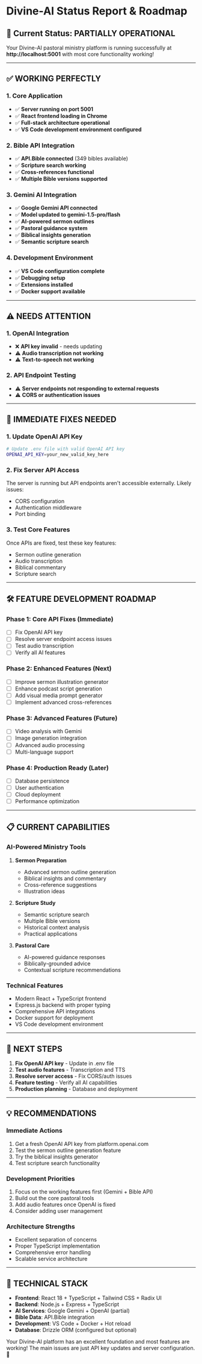 # Divine-AI Status Report & Roadmap

## 🎯 Current Status: **PARTIALLY OPERATIONAL**

Your Divine-AI pastoral ministry platform is running successfully at **http://localhost:5001** with most core functionality working!

---

## ✅ **WORKING PERFECTLY**

### 1. **Core Application**
- ✅ **Server running on port 5001**
- ✅ **React frontend loading in Chrome**
- ✅ **Full-stack architecture operational**
- ✅ **VS Code development environment configured**

### 2. **Bible API Integration**
- ✅ **API.Bible connected** (349 bibles available)
- ✅ **Scripture search working**
- ✅ **Cross-references functional**
- ✅ **Multiple Bible versions supported**

### 3. **Gemini AI Integration**
- ✅ **Google Gemini API connected**
- ✅ **Model updated to gemini-1.5-pro/flash**
- ✅ **AI-powered sermon outlines**
- ✅ **Pastoral guidance system**
- ✅ **Biblical insights generation**
- ✅ **Semantic scripture search**

### 4. **Development Environment**
- ✅ **VS Code configuration complete**
- ✅ **Debugging setup**
- ✅ **Extensions installed**
- ✅ **Docker support available**

---

## ⚠️ **NEEDS ATTENTION**

### 1. **OpenAI Integration**
- ❌ **API key invalid** - needs updating
- ⚠️ **Audio transcription not working**
- ⚠️ **Text-to-speech not working**

### 2. **API Endpoint Testing**
- ⚠️ **Server endpoints not responding to external requests**
- ⚠️ **CORS or authentication issues**

---

## 🚀 **IMMEDIATE FIXES NEEDED**

### 1. **Update OpenAI API Key**
```bash
# Update .env file with valid OpenAI API key
OPENAI_API_KEY=your_new_valid_key_here
```

### 2. **Fix Server API Access**
The server is running but API endpoints aren't accessible externally. Likely issues:
- CORS configuration
- Authentication middleware
- Port binding

### 3. **Test Core Features**
Once APIs are fixed, test these key features:
- Sermon outline generation
- Audio transcription
- Biblical commentary
- Scripture search

---

## 🛠️ **FEATURE DEVELOPMENT ROADMAP**

### **Phase 1: Core API Fixes (Immediate)**
- [ ] Fix OpenAI API key
- [ ] Resolve server endpoint access issues
- [ ] Test audio transcription
- [ ] Verify all AI features

### **Phase 2: Enhanced Features (Next)**
- [ ] Improve sermon illustration generator
- [ ] Enhance podcast script generation
- [ ] Add visual media prompt generator
- [ ] Implement advanced cross-references

### **Phase 3: Advanced Features (Future)**
- [ ] Video analysis with Gemini
- [ ] Image generation integration
- [ ] Advanced audio processing
- [ ] Multi-language support

### **Phase 4: Production Ready (Later)**
- [ ] Database persistence
- [ ] User authentication
- [ ] Cloud deployment
- [ ] Performance optimization

---

## 📋 **CURRENT CAPABILITIES**

### **AI-Powered Ministry Tools**
1. **Sermon Preparation**
   - Advanced sermon outline generation
   - Biblical insights and commentary
   - Cross-reference suggestions
   - Illustration ideas

2. **Scripture Study**
   - Semantic scripture search
   - Multiple Bible versions
   - Historical context analysis
   - Practical applications

3. **Pastoral Care**
   - AI-powered guidance responses
   - Biblically-grounded advice
   - Contextual scripture recommendations

### **Technical Features**
- Modern React + TypeScript frontend
- Express.js backend with proper typing
- Comprehensive API integrations
- Docker support for deployment
- VS Code development environment

---

## 🎯 **NEXT STEPS**

1. **Fix OpenAI API key** - Update in .env file
2. **Test audio features** - Transcription and TTS
3. **Resolve server access** - Fix CORS/auth issues
4. **Feature testing** - Verify all AI capabilities
5. **Production planning** - Database and deployment

---

## 💡 **RECOMMENDATIONS**

### **Immediate Actions**
1. Get a fresh OpenAI API key from platform.openai.com
2. Test the sermon outline generation feature
3. Try the biblical insights generator
4. Test scripture search functionality

### **Development Priorities**
1. Focus on the working features first (Gemini + Bible API)
2. Build out the core pastoral tools
3. Add audio features once OpenAI is fixed
4. Consider adding user management

### **Architecture Strengths**
- Excellent separation of concerns
- Proper TypeScript implementation
- Comprehensive error handling
- Scalable service architecture

---

## 🔧 **TECHNICAL STACK**

- **Frontend**: React 18 + TypeScript + Tailwind CSS + Radix UI
- **Backend**: Node.js + Express + TypeScript
- **AI Services**: Google Gemini + OpenAI (partial)
- **Bible Data**: API.Bible integration
- **Development**: VS Code + Docker + Hot reload
- **Database**: Drizzle ORM (configured but optional)

Your Divine-AI platform has an excellent foundation and most features are working! The main issues are just API key updates and server configuration. 🚀

